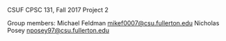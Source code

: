 CSUF CPSC 131, Fall 2017
Project 2

Group members:
Michael Feldman mikef0007@csu.fullerton.edu
Nicholas Posey nposey97@csu.fullerton.edu

